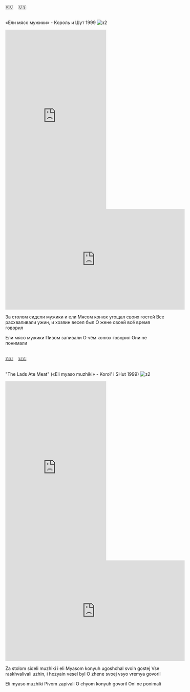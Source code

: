 <span id="ru"><a href='#ru'>🇷🇺</a> &nbsp;&nbsp;&nbsp;<a href='#en'>🇺🇸</a> &nbsp;&nbsp;&nbsp;</span><br><br>

«Ели мясо мужики» - Король и Шут 1999
![з2](https://github.com/user-attachments/assets/cd37a933-d41d-448c-9bd8-5b30a6260fcb)


<iframe width="315" height="560" src="https://www.youtube.com/embed/oJ6gMNnuq48" frameborder="0" allow="accelerometer; autoplay; clipboard-write; encrypted-media; gyroscope; picture-in-picture; web-share"allowfullscreen></iframe>
<iframe width="560" height="315" src="https://www.youtube.com/embed/xfHVBOyRjfY" frameborder="0" allow="accelerometer; autoplay; clipboard-write; encrypted-media; gyroscope; picture-in-picture; web-share"allowfullscreen></iframe>

За столом сидели мужики и ели
Мясом конюх угощал своих гостей
Все расхваливали ужин, и хозяин весел был
О жене своей всё время говорил

Ели мясо мужики
Пивом запивали
О чём конюх говорил
Они не понимали<br><br>

<span id="en"><a href='#ru'>🇷🇺</a> &nbsp;&nbsp;&nbsp;<a href='#en'>🇺🇸</a> &nbsp;&nbsp;&nbsp;</span><br><br>

"The Lads Ate Meat" («Eli myaso muzhiki» - Korol' i SHut 1999)
![з2](https://github.com/user-attachments/assets/cd37a933-d41d-448c-9bd8-5b30a6260fcb)

<iframe width="315" height="560" src="https://www.youtube.com/embed/QfD_Zccbt5w" frameborder="0" allow="accelerometer; autoplay; clipboard-write; encrypted-media; gyroscope; picture-in-picture; web-share"allowfullscreen></iframe>
<iframe width="560" height="315" src="https://www.youtube.com/embed/U0Q4V2NwZ5c" frameborder="0" allow="accelerometer; autoplay; clipboard-write; encrypted-media; gyroscope; picture-in-picture; web-share"allowfullscreen></iframe>

Za stolom sideli muzhiki i eli
Myasom konyuh ugoshchal svoih gostej
Vse raskhvalivali uzhin, i hozyain vesel byl
O zhene svoej vsyo vremya govoril

Eli myaso muzhiki
Pivom zapivali
O chyom konyuh govoril
Oni ne ponimali<br><br>

